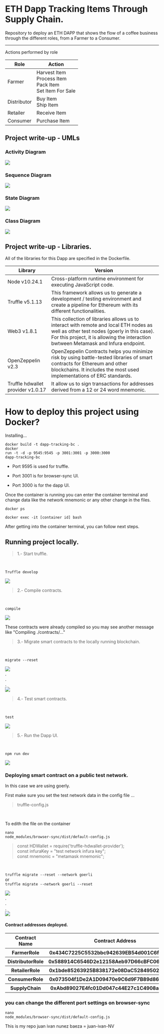 # ETH Dapp Tracking Items Through Supply Chain.

Repository to deploy an ETH DAPP that shows the flow of a coffee business through the different roles, from a Farmer to a Consumer.

-------------------------------------------------------------------------------

Actions performed by role

<table>
<thead><tr> <th>Role</th> <th>Action</th> </tr> </thead>
<tbody>
<tr> <td>Farmer</td> <td>Harvest Item <br> Process Item <br> Pack Item <br> Set Item For Sale</td> </tr> 
<tr> <td>Distributor</td> <td>Buy Item <br> Ship Item</td> </tr>
<tr> <td>Retailer</td> <td>Receive Item</td> </tr>
<tr> <td>Consumer</td> <td>Purchase Item</td> </tr>
</tbody>
</table>


## Project write-up - UMLs

### Activity Diagram

<img src='UMLs/Activity_Diagram.png'/>

### Sequence Diagram

<img src='UMLs/Sequence_Diagram.png'/>

### State Diagram

<img src='UMLs/State_Diagram.png'/>

### Class Diagram

<img src='UMLs/Class_Diagram.png'/>


## Project write-up - Libraries.

All of the libraries for this Dapp are specified in the Dockerfile.

<table>
<thead><tr> <th>Library</th> <th>Version</th> </tr> </thead>
<tbody>
<tr> <td>Node v10.24.1</td> <td>Cross-platform runtime environment for executing JavaScript code.</td> </tr> 
<tr> <td>Truffle v5.1.13 </td> <td>This framework allows us to generate a development / testing environment and create a pipeline for Ethereum with its different functionalities.</td> </tr>
<tr> <td>Web3 v1.8.1</td> <td>This collection of libraries allows us to interact with remote and local ETH nodes as well as other test nodes (goerly in this case). For this project, it is allowing the interaction bwtween Metamask and Infura endpoint.</td> </tr>
<tr> <td>OpenZeppelin v2.3</td> <td>OpenZeppelin Contracts helps you minimize risk by using battle-tested libraries of smart contracts for Ethereum and other blockchains. It includes the most used implementations of ERC standards.</td> </tr>
<tr> <td>Truffle hdwallet provider v1.0.17</td> <td>It allow us to sign transactions for addresses derived from a 12 or 24 word mnemonic.</td> </tr>
</tbody>
</table>


# How to deploy this project using Docker?

Installing...

<code>docker build -t dapp-tracking-bc .</code><br />
<code>docker run -t -d -p 9545:9545 -p 3001:3001 -p 3000:3000 dapp-tracking-bc</code>

* Port 9595 is used for truffle.

* Port 3001 is for browser-sync UI.

* Port 3000 is for the dapp UI.

Once the container is running you can enter the container terminal and change data like the network mnemonic or any other change in the files.

<code>docker ps</code>

<code>docker exec -it [container id] bash</code>

After getting into the container terminal, you can follow next steps.

## Running project locally.

<blockquote>
1.- Start truffle.
</blockquote> <br />

<code>Truffle develop</code>

<img src='images/Truffle_Develop.png'/>


<blockquote>
2.- Compile contracts.
</blockquote> <br />

<code>compile</code>

<img src='images/Compile.png'/><br />

These contracts were already compiled so you may see another message like "Compiling ./contracts/..."


<blockquote>
3.- Migrate smart contracts to the locally running blockchain.
</blockquote> <br />

<code>migrate --reset</code>

<img src='images/Migrate1.png'/><br />
.<br />
.<br />
.<br />
<img src='images/Migrate2.png'/><br />


<blockquote>
4.- Test smart contracts. 
</blockquote> <br />

<code>test</code>

<img src='images/Test.png'/><br />

<blockquote>
5.- Run the Dapp UI. 
</blockquote> <br />

<code>npm run dev</code>

<img src='images/UI3000.png'/><br />


### Deploying smart contract on a public test network.

In this case we are using goerly.<br />

First make sure you set the test network data in the config file ...

<blockquote>
truffle-config.js
</blockquote> <br />

To edith the file on the container

<code>nano node_modules/browser-sync/dist/default-config.js</code>

<blockquote>
const HDWallet = require('truffle-hdwallet-provider'); <br />
const infuraKey = "test network infura key"; <br />
const mnemonic = "metamask mnemonic";
</blockquote> <br />


<code>truffle migrate --reset --network goerli</code><br />
or <br />
<code>truffle migrate --network goerli --reset </code>

<img src='images/Goerly1.png'/><br />
.<br />
.<br />
.<br />
<img src='images/Goerly2.png'/><br />

#### Contract addresses deployed.

<table>
<thead>
<tr><th>Contract Name</th><th>Contract Address</th></tr>
</thead>
<tbody>
<tr><th>FarmerRole</th><th>0x434C7225C5532bbc942639EB54d001C6fe94b74C</th></tr>
<tr><th>DistributorRole</th><th>0x588914C6546D2e12158Aeb97D66cBFC067e0965A</th></tr>
<tr><th>RetailerRole</th><th>0x1bde85263925B838172e08DaC52849502FF860A6</th></tr>
<tr><th>ConsumerRole</th><th>0x073504f1De2A1D09470e9C6d9F7B89d861d78FC7</th></tr>
<tr><th>SupplyChain</th><th>0xAbd89027E4fc01Dd047c44E27c1C4908aC6fFCa7</th></tr>
</tbody>
</table>


### you can change the different port settings on browser-sync

<code>nano node_modules/browser-sync/dist/default-config.js</code>


This is my repo juan ivan nunez baeza = juan-ivan-NV
